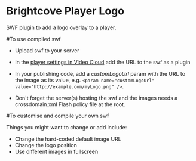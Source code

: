 Brightcove Player Logo
======================
SWF plugin to add a logo overlay to a player.

#To use compiled swf

* Upload swf to your server
* In the [player settings in Video Cloud](http://videocloud.brightcove.com/publishing) add the URL to the swf as a plugin
* In your publishing code, add a _customLogoUrl_ param with the URL to the image as its value, e.g. `<param name="customLogoUrl" value="http://example.com/myLogo.png" />`.

* Don't forget the server(s) hosting the swf and the images needs a crossdomain.xml Flash policy file at the root.

#To customise and compile your own swf

Things you might want to change or add include:

* Change the hard-coded default image URL
* Change the logo position
* Use different images in fullscreen